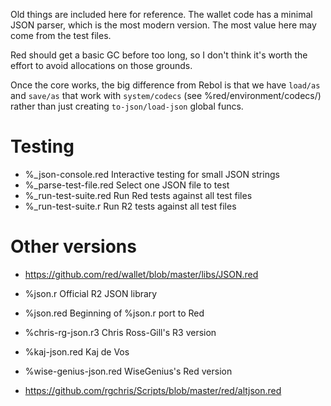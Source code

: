 Old things are included here for reference. The wallet code has a minimal JSON
parser, which is the most modern version. The most value here may come from
the test files.

Red should get a basic GC before too long, so I don't think it's worth the
effort to avoid allocations on those grounds.

Once the core works, the big difference from Rebol is that we have `load/as`
and `save/as` that work with `system/codecs` (see %red/environment/codecs/)
rather than just creating `to-json/load-json` global funcs.

# Testing

- %_json-console.red      Interactive testing for small JSON strings
- %_parse-test-file.red   Select one JSON file to test
- %_run-test-suite.red    Run Red tests against all test files
- %_run-test-suite.r      Run R2 tests against all test files

# Other versions

- https://github.com/red/wallet/blob/master/libs/JSON.red

- %json.r                 Official R2 JSON library
- %json.red               Beginning of %json.r port to Red
- %chris-rg-json.r3       Chris Ross-Gill's R3 version
- %kaj-json.red           Kaj de Vos
- %wise-genius-json.red   WiseGenius's Red version

- https://github.com/rgchris/Scripts/blob/master/red/altjson.red
